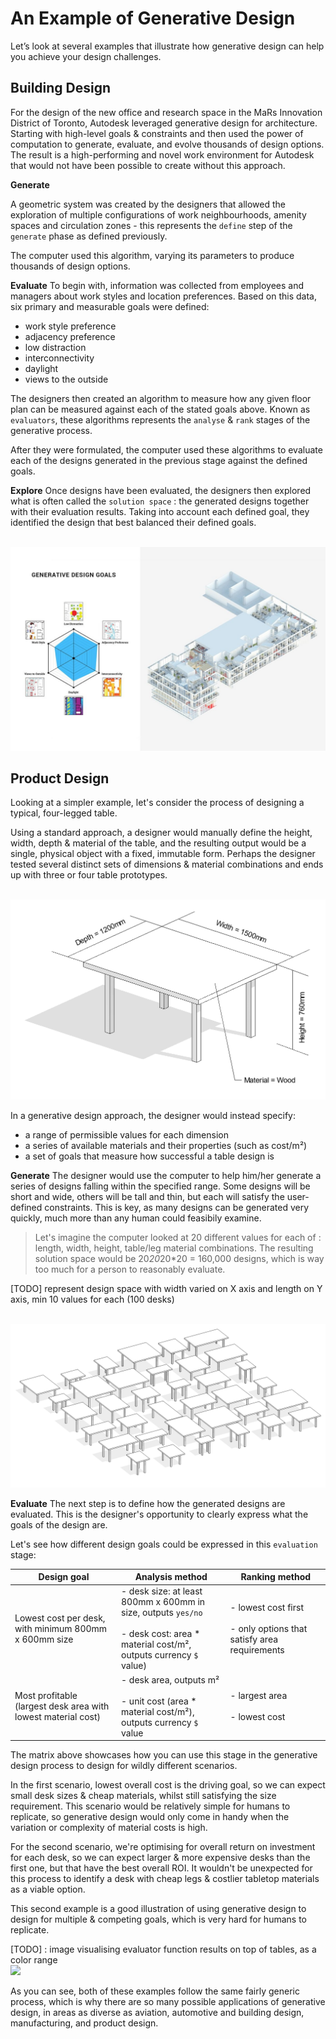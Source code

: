 # An Example of Generative Design

Let’s look at several examples that illustrate how generative design can help you achieve your design challenges.


## Building Design

For the design of the new office and research space in the MaRs Innovation District of Toronto, Autodesk leveraged generative design for architecture. Starting with high-level goals & constraints and then used the power of computation to generate, evaluate, and evolve thousands of design options. The result is a high-performing and novel work environment for Autodesk that would not have been possible to create without this approach.

**Generate**

A geometric system was created by the designers that allowed the exploration of multiple configurations of work neighbourhoods, amenity spaces and circulation zones - this represents the `define` step of the `generate` phase as defined previously.

The computer used this algorithm, varying its parameters to produce thousands of design options. 

**Evaluate**
To begin with, information was collected from employees and managers about work styles and location preferences. Based on this data, six primary and measurable goals were defined:

*   work style preference
*   adjacency preference
*   low distraction
*   interconnectivity
*   daylight
*   views to the outside

The designers then created an algorithm to measure how any given floor plan can be measured against each of the stated goals above. Known as `evaluators`, these algorithms represents the `analyse` & `rank` stages of the generative process.

After they were formulated, the computer used these algorithms to evaluate each of the designs generated in the previous stage against the defined goals.

**Explore**
Once designs have been evaluated, the designers then explored what is often called the `solution space` : the generated designs together with their evaluation results. Taking into account each defined goal, they identified the design that best balanced their defined goals.

<br/>
<img src="images/autodesk-project-mars.jpg">
<br/>


## Product Design

Looking at a simpler example, let's consider the process of designing a typical, four-legged table.

Using a standard approach, a designer would manually define the height, width, depth & material of the table, and the resulting output would be a single, physical object with a fixed, immutable form. Perhaps the designer tested several distinct sets of dimensions & material combinations and ends up with three or four table prototypes.

<br/>
<img src="images/table.PNG">
<br/>

In a generative design approach, the designer would instead specify: 

* a range of permissible values for each dimension 
* a series of available materials and their properties (such as cost/m²) 
* a set of goals that measure how successful a table design is 

**Generate**
The designer would use the computer to help him/her generate a series of designs falling within the specified range. Some designs will be short and wide, others will be tall and thin, but each will satisfy the user-defined constraints. This is key, as many designs can be generated very quickly, much more than any human could feasibily examine.

> Let's imagine the computer looked at 20 different values for each of : length, width, height, table/leg material combinations. The resulting solution space would be 20*20*20*20 = 160,000 designs, which is way too much for a person to reasonably evaluate.

[TODO] represent design space with width varied on X axis and length on Y axis, min 10 values for each (100 desks)

<br/>
<img src="images/tables.PNG">
<br/>


**Evaluate**
The next step is to define how the generated designs are evaluated. This is the designer's opportunity to clearly express what the goals of the design are.

Let's see how different design goals could be expressed in this `evaluation` stage:

| Design goal   | Analysis method   | Ranking method    |
|-------------------------------------------------------------------    |------------------------------------------------------------------------------------------------------------------------------------------ |---------------------------------------------------------------------------    |
| Lowest cost per desk, with minimum 800mm x 600mm size     | - desk size: at least 800mm x 600mm in size, outputs `yes/no` <br><br> - desk cost: area * material cost/m², outputs currency `$` value)  | - lowest cost first<br><br> - only options that satisfy area requirements     |
| Most profitable<br> (largest desk area with lowest material cost)     | - desk area, outputs m²<br><br> - unit cost (area * material cost/m²), outputs currency `$` value     | - largest area<br><br>- lowest cost    |

The matrix above showcases how you can use this stage in the generative design process to design for wildly different scenarios.

In the first scenario, lowest overall cost is the driving goal, so we can expect small desk sizes & cheap materials, whilst still satisfying the size requirement. This scenario would be relatively simple for humans to replicate, so generative design would only come in handy when the variation or complexity of material costs is high.

For the second scenario, we're optimising for overall return on investment for each desk, so we can expect larger & more expensive desks than the first one, but that have the best overall ROI. It wouldn't be unexpected for this process to identify a desk with cheap legs & costlier tabletop materials as a viable option.

This second example is a good illustration of using generative design to design for multiple & competing goals, which is very hard for humans to replicate.

[TODO] : image visualising evaluator function results on top of tables, as a color range
<br/>
<img src="images/tables-matrix.PNG">
<br/>

As you can see, both of these examples follow the same fairly generic process, which is why there are so many possible applications of generative design, in areas as diverse as aviation, automotive and building design, manufacturing, and product design. 
